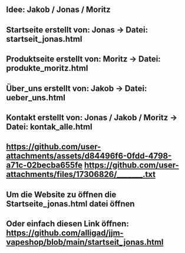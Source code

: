 Idee: Jakob / Jonas / Moritz
------------------------------------------------------------------------
Startseite erstellt von: Jonas -> Datei: startseit_jonas.html
------------------------------------------------------------------------
Produktseite erstellt von: Moritz -> Datei: produkte_moritz.html
------------------------------------------------------------------------
Über_uns erstellt von: Jakob -> Datei: ueber_uns.html
------------------------------------------------------------------------
Kontakt erstellt von: Jonas / Jakob / Moritz -> Datei: kontak_alle.html
------------------------------------------------------------------------
https://github.com/user-attachments/assets/d84496f6-0fdd-4798-a71c-02becba655fe
https://github.com/user-attachments/files/17306826/_______.txt
------------------------------------------------------------------------
Um die Website zu öffnen die Startseite_jonas.html datei öffnen
------------------------------------------------------------------------
Oder einfach diesen Link öffnen: https://github.com/alligad/jjm-vapeshop/blob/main/startseit_jonas.html
------------------------------------------------------------------------


